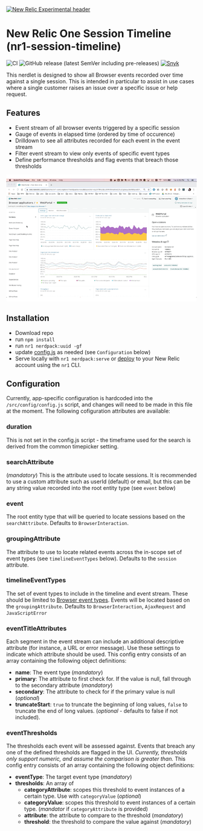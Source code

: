 [![New Relic Experimental header](https://github.com/newrelic/opensource-website/raw/master/src/images/categories/Experimental.png)](https://opensource.newrelic.com/oss-category/#new-relic-experimental)

# New Relic One Session Timeline (nr1-session-timeline)

![CI](https://github.com/newrelic-experimental/nr1-session-timeline/workflows/CI/badge.svg) ![GitHub release (latest SemVer including pre-releases)](https://img.shields.io/github/v/release/newrelic-experimental/nr1-session-timeline?include_prereleases&sort=semver) [![Snyk](https://snyk.io/test/github/newrelic-experimental/nr1-session-timeline/badge.svg)](https://snyk.io/test/github/newrelic-experimental/nr1-session-timeline)

This nerdlet is designed to show all Browser events recorded over time against a single session. This is intended in particular to assist in use cases where a single customer raises an issue over a specific issue or help request.

## Features

* Event stream of all browser events triggered by a specific session
* Gauge of events in elapsed time (ordered by time of occurence)
* Drilldown to see all attributes recorded for each event in the event stream
* Filter event stream to view only events of specific event types
* Define performance thresholds and flag events that breach those thresholds

![Session Timeline Screenshot](screenshots/demo.gif)

## Installation

 - Download repo
 - run `npm install` 
 - run `nr1 nerdpack:uuid -gf`
 - update [config.js](/src/config/config.js) as needed (see `Configuration` below)
 - Serve locally with `nr1 nerdpack:serve` or [deploy](https://developer.newrelic.com/build-tools/new-relic-one-applications/publish-deploy) to your New Relic account using the `nr1` CLI.

## Configuration
Currently, app-specific configuration is hardcoded into the `/src/config/config.js` script, and changes will need to be made in this file at the moment. The following cofiguration attributes are available:

### duration
This is not set in the config.js script - the timeframe used for the search is derived from the common timepicker setting.

### searchAttribute
(*mandatory*) This is the attribute used to locate sessions. It is recommended to use a custom attribute such as userId (default) or email, but this can be any string value recorded into the root entity type (see `event` below)

### event
The root entity type that will be queried to locate sessions based on the `searchAttribute`. Defaults to `BrowserInteraction`.

### groupingAttribute
The attribute to use to locate related events across the in-scope set of event types (see `timelineEventTypes` below). Defaults to the `session` attribute. 

### timelineEventTypes
The set of event types to include in the timeline and event stream. These should be limited to [Browser event types](https://docs.newrelic.com/docs/insights/insights-data-sources/default-data/browser-default-events-insights#). Events will be located based on the `groupingAttribute`. Defaults to `BrowserInteraction`, `AjaxRequest` and `JavaScriptError`

### eventTitleAttributes
Each segment in the event stream can include an additional descriptive attribute (for instance, a URL or error message). Use these settings to indicate which attribute should be used. This config entry consists of an array containing the following object definitions:
* __name__: The event type (*mandatory*)
* __primary__: The attribute to first check for. If the value is null, fall through to the secondary attribute (*mandatory*)
* __secondary__: The attribute to check for if the primary value is null (*optional*)
* __truncateStart__: `true` to truncate the beginning of long values, `false` to truncate the end of long values. (*optional* - defaults to false if not included).

### eventThresholds
The thresholds each event will be assessed against. Events that breach any one of the defined thresholds are flagged in the UI. *Currently, thresholds only support numeric, and assume the comparison is greater than.* This config entry consists of an array containing the following object definitions:
* __eventType__: The target event type (*mandatory*)
* __thresholds__: An array of
  * __categoryAttribute__: scopes this threshold to event instances of a certain type. Use with `categoryValue` (*optional*)
  * __categoryValue__: scopes this threshold to event instances of a certain type. (*mandator* if `categoryAttribute` is provided)
  * __attribute__: the attribute to compare to the threshold (*mandatory*)
  * __threshold__: the threshold to compare the value against (*mandatory*)
